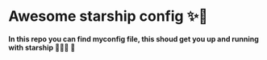 # Awesome starship config ✨🚀
**In this repo you can find myconfig file, this shoud get you up and running with starship 🏃🏽‍♂️ 🚀**
